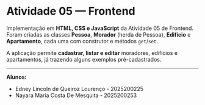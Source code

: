 # Atividade 05 — Frontend

Implementação em **HTML, CSS e JavaScript** da Atividade 05 de Frontend.  
Foram criadas as classes **Pessoa**, **Morador** (herda de Pessoa), **Edifício** e **Apartamento**, cada uma com construtor e métodos `get`/`set`.  

A aplicação permite **cadastrar, listar e editar** moradores, edifícios e apartamentos, já trazendo alguns exemplos pré-cadastrados.  

---

**Alunos:**  
- Edney Lincoln de Queiroz Lourenço - 2025200225
- Nayara Maria Costa De Mesquita - 2025200253
